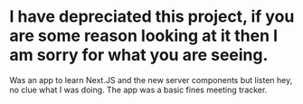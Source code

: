 <h1>
  I have depreciated this project, if you are some reason looking at it then I am sorry for what you are seeing. 
</h1>

Was an app to learn Next.JS and the new server components but listen hey, no clue what I was doing.
The app was a basic fines meeting tracker.
